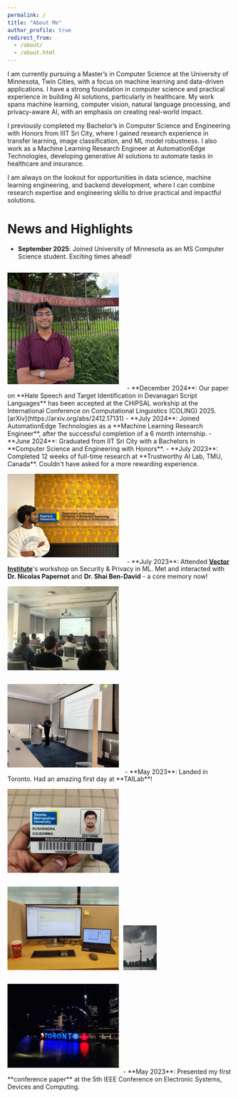 ```yaml
---
permalink: /
title: "About Me"
author_profile: true
redirect_from: 
  - /about/
  - /about.html
---
```


I am currently pursuing a Master’s in Computer Science at the University of Minnesota, Twin Cities, with a focus on machine learning and data-driven applications. I have a strong foundation in computer science and practical experience in building AI solutions, particularly in healthcare. My work spans machine learning, computer vision, natural language processing, and privacy-aware AI, with an emphasis on creating real-world impact.

I previously completed my Bachelor’s in Computer Science and Engineering with Honors from IIIT Sri City, where I gained research experience in transfer learning, image classification, and ML model robustness. I also work as a Machine Learning Research Engineer at AutomationEdge Technologies, developing generative AI solutions to automate tasks in healthcare and insurance.

I am always on the lookout for opportunities in data science, machine learning engineering, and backend development, where I can combine research expertise and engineering skills to drive practical and impactful solutions.

News and Highlights
======
<!-- ![alt text](../images/my_images/tmu_group_1.jpeg) -->
- **September 2025**: Joined University of Minnesota as an MS Computer Science student. Exciting times ahead!  
<img src="..//images/my_images/umn_profile_picture.png" style="margin-right:1em; margin-top:1em; margin-bottom:1em" alt="tmu" width="250"/>
- **December 2024**: Our paper on **Hate Speech and Target Identification in Devanagari Script Languages** has been accepted at the CHiPSAL workship at the International Conference on Computational Linguistics (COLING) 2025. [arXiv](https://arxiv.org/abs/2412.17131) 
- **July 2024**: Joined AutomationEdge Technologies as a **Machine Learning Research Engineer**, after the successful completion of a 6 month internship.
- **June 2024**: Graduated from IIT Sri City with a Bachelors in **Computer Science and Engineering with Honors**.
- **July 2023**: Completed 12 weeks of full-time research at **Trustworthy AI Lab, TMU, Canada**. Couldn't have asked for a more rewarding experience.  <br>
<img src="..//images/my_images/tmu_last_day.jpg" style="margin-right:1em; margin-top:1em; margin-bottom:1em" alt="tmu" width="250"/>
- **July 2023**: Attended <strong><a href="https://vectorinstitute.ai/">Vector Institute</a></strong>'s workshop on Security & Privacy in ML. Met and interacted with <strong>Dr. Nicolas Papernot</strong> and <strong>Dr. Shai Ben-David</strong> - a core memory now! <br>
<img src="..//images/my_images/vector_1.jpg" style="margin-right:0.7em; margin-top:1em; margin-bottom:1em" alt="tmu" width="250"/><img src="..//images/my_images/vector_2.jpg" style="margin-right:0.7em; margin-top:1em; margin-bottom:1em" alt="tmu" width="250"/>
- **May 2023**: Landed in Toronto. Had an amazing first day at **TAILab**!<br>
<img src="..//images/my_images/tmu_access_card.jpg" style="margin-right:0.4em; margin-top:1em; margin-bottom:1em" alt="tmu" width="250"/>
<img src="..//images/my_images/tmu_day_1.jpg" style="margin-right:0.4em; margin-top:1em; margin-bottom:1em" alt="tmu" width="250"/>
<img src="..//images/my_images/toronto_1.jpg" style="margin-right:0.4em; margin-top:1em; margin-bottom:1em" alt="tmu" width="15%"/>
<img src="..//images/my_images/toronto_2.jpg" style="margin-right:0.4em; margin-top:1em; margin-bottom:1em" alt="tmu" width="250"/>
- **May 2023**: Presented my first **conference paper** at the 5th IEEE Conference on Electronic Systems, Devices and Computing.
